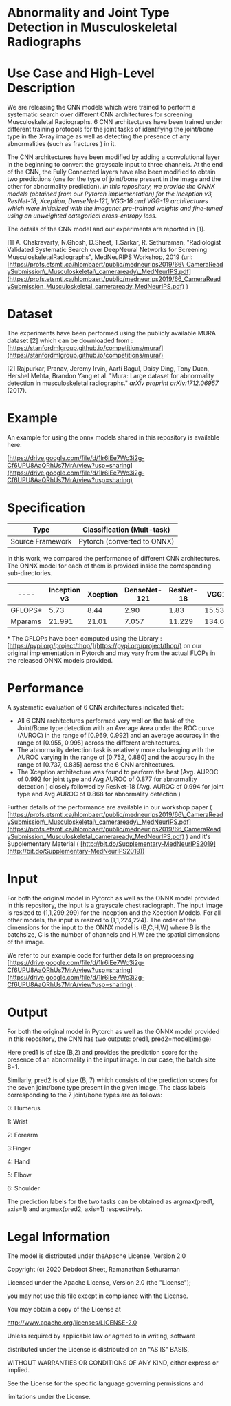 
# Abnormality and Joint Type Detection in Musculoskeletal Radiographs

# Use Case and High-Level Description

We are releasing the CNN models which were trained to perform a systematic search over different CNN architectures for screening Musculoskeletal Radiographs. 6 CNN architectures have been trained under different training protocols for the joint tasks of identifying the joint/bone type in the X-ray image as well as detecting the presence of any abnormalities (such as fractures ) in it.

The CNN architectures have been modified by adding a convolutional layer in the beginning to convert the grayscale input to three channels. At the end of the CNN, the Fully Connected layers have also been modified to obtain two predictions (one for the type of joint/bone present in the image and the other for abnormality prediction). _In this repository, we provide the ONNX models (obtained from our Pytorch implementation) for the Inception v3, ResNet-18, Xception, DenseNet-121, VGG-16 and VGG-19 architectures which were initialized with the imagenet pre-trained weights and fine-tuned using an unweighted categorical cross-entropy loss._

The details of the CNN model and our experiments are reported in [1].

[1] A. Chakravarty, N.Ghosh, D.Sheet, T.Sarkar, R. Sethuraman, &quot;Radiologist Validated Systematic Search over DeepNeural Networks for Screening MusculoskeletalRadiographs&quot;, MedNeuRIPS Workshop, 2019 (url:[https://profs.etsmtl.ca/hlombaert/public/medneurips2019/66\_CameraReadySubmission\_Musculoskeletal\_cameraready\_MedNeurIPS.pdf](https://profs.etsmtl.ca/hlombaert/public/medneurips2019/66_CameraReadySubmission_Musculoskeletal_cameraready_MedNeurIPS.pdf) )

# Dataset

The experiments have been performed using the publicly available MURA dataset [2] which can be downloaded from :[https://stanfordmlgroup.github.io/competitions/mura/](https://stanfordmlgroup.github.io/competitions/mura/)

[2] Rajpurkar, Pranav, Jeremy Irvin, Aarti Bagul, Daisy Ding, Tony Duan, Hershel Mehta, Brandon Yang et al. &quot;Mura: Large dataset for abnormality detection in musculoskeletal radiographs.&quot; _arXiv preprint arXiv:1712.06957_ (2017).

# Example

An example for using the onnx models shared in this repository is available here:

[https://drive.google.com/file/d/1lr6iEe7Wc3i2g-Cf6UPU8AaQRhUs7MrA/view?usp=sharing](https://drive.google.com/file/d/1lr6iEe7Wc3i2g-Cf6UPU8AaQRhUs7MrA/view?usp=sharing)

# Specification

| Type | Classification (Mult-task) |
| --- | --- |
| Source Framework | Pytorch (converted to ONNX) |

In this work, we compared the performance of different CNN architectures. The ONNX model for each of them is provided inside the corresponding sub-directories.

| ----| Inception v3 | Xception | DenseNet-121 | ResNet-18 | VGG16 | VGG19 |
| --- | --- | --- | --- | --- | --- | --- |
| GFLOPS\* | 5.73 | 8.44 | 2.90 | 1.83 | 15.53 | 19.69 |
| Mparams | 21.991 | 21.01 | 7.057 | 11.229 | 134.680 | 139.992 |

\* The GFLOPs have been computed using the Library : [https://pypi.org/project/thop/](https://pypi.org/project/thop/) on our original implementation in Pytorch and may vary from the actual FLOPs in the released ONNX models provided.

# Performance
 A systematic evaluation of 6 CNN architectures indicated that:

- All 6 CNN architectures performed very well on the task of the Joint/Bone type detection with an Average Area under the ROC curve (AUROC) in the range of [0.969, 0.992] and an average accuracy in the range of [0.955, 0.995] across the different architectures.
- The abnormality detection task is relatively more challenging with the AUROC varying in the range of [0.752, 0.880] and the accuracy in the range of [0.737, 0.835] across the 6 CNN architectures.
- The Xception architecture was found to perform the best (Avg. AUROC of 0.992 for joint type and Avg AUROC of 0.877 for abnormality detection ) closely followed by ResNet-18 (Avg. AUROC of 0.994 for joint type and Avg AUROC of 0.868 for abnormality detection )

Further details of the performance are available in our workshop paper ( [https://profs.etsmtl.ca/hlombaert/public/medneurips2019/66\_CameraReadySubmission\_Musculoskeletal\_cameraready\_MedNeurIPS.pdf](https://profs.etsmtl.ca/hlombaert/public/medneurips2019/66_CameraReadySubmission_Musculoskeletal_cameraready_MedNeurIPS.pdf) ) and it&#39;s Supplementary Material ( [http://bit.do/Supplementary-MedNeurIPS2019](http://bit.do/Supplementary-MedNeurIPS2019))

# Input

For both the original model in Pytorch as well as the ONNX model provided in this repository, the input is a grayscale chest radiograph. The input image is resized to (1,1,299,299) for the Inception and the Xception Models. For all other models, the input is resized to (1,1,224,224). The order of the dimensions for the input to the ONNX model is (B,C,H,W) where B is the batchsize, C is the number of channels and H,W are the spatial dimensions of the image.

We refer to our example code for further details on preprocessing [https://drive.google.com/file/d/1lr6iEe7Wc3i2g-Cf6UPU8AaQRhUs7MrA/view?usp=sharing](https://drive.google.com/file/d/1lr6iEe7Wc3i2g-Cf6UPU8AaQRhUs7MrA/view?usp=sharing) .

# Output

For both the original model in Pytorch as well as the ONNX model provided in this repository, the CNN has two outputs: pred1, pred2=model(image)

Here pred1 is of size (B,2) and provides the prediction score for the presence of an abnormality in the input image. In our case, the batch size B=1.

Similarly, pred2 is of size (B, 7) which consists of the prediction scores for the seven joint/bone type present in the given image. The class labels corresponding to the 7 joint/bone types are as follows:

0: Humerus

1: Wrist

2: Forearm

3:Finger

4: Hand

5: Elbow

6: Shoulder

The prediction labels for the two tasks can be obtained as argmax(pred1, axis=1) and argmax(pred2, axis=1) respectively.

# Legal Information

The model is distributed under theApache License, Version 2.0

Copyright (c) 2020 Debdoot Sheet, Ramanathan Sethuraman

Licensed under the Apache License, Version 2.0 (the &quot;License&quot;);

you may not use this file except in compliance with the License.

You may obtain a copy of the License at

http://www.apache.org/licenses/LICENSE-2.0

Unless required by applicable law or agreed to in writing, software

distributed under the License is distributed on an &quot;AS IS&quot; BASIS,

WITHOUT WARRANTIES OR CONDITIONS OF ANY KIND, either express or implied.

See the License for the specific language governing permissions and

limitations under the License.
